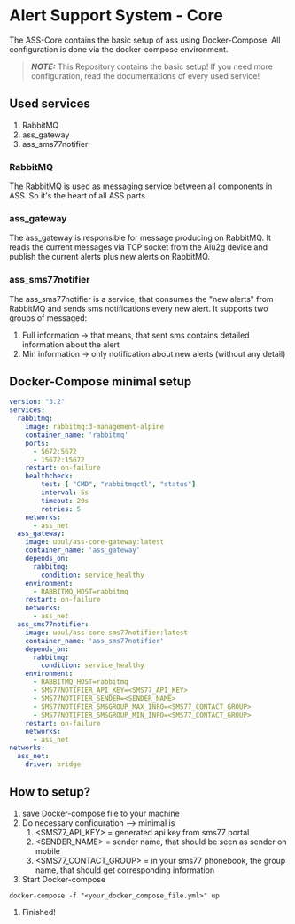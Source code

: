  # Alert Support System - Core
 The ASS-Core contains the basic setup of ass using Docker-Compose. All configuration is done via the docker-compose environment.
 >**_NOTE:_** This Repository contains the basic setup! If you need more configuration, read the documentations of every used service!
## Used services
1. RabbitMQ
2. ass_gateway
3. ass_sms77notifier

### RabbitMQ
The RabbitMQ is used as messaging service between all components in ASS. So it's the heart of all ASS parts.

### ass_gateway
The ass_gateway is responsible for message producing on RabbitMQ. It reads the current messages via TCP socket from the Alu2g device and publish the current alerts plus new alerts on RabbitMQ.

### ass_sms77notifier
The ass_sms77notifier is a service, that consumes the "new alerts" from RabbitMQ and sends sms notifications every new alert. It supports two groups of messaged:
1. Full information -> that means, that sent sms contains detailed information about the alert
2. Min information -> only notification about new alerts (without any detail)

## Docker-Compose minimal setup
```yaml
version: "3.2"
services:
  rabbitmq:
    image: rabbitmq:3-management-alpine
    container_name: 'rabbitmq'
    ports:
      - 5672:5672
      - 15672:15672
    restart: on-failure
    healthcheck:
        test: [ "CMD", "rabbitmqctl", "status"]
        interval: 5s
        timeout: 20s
        retries: 5
    networks:
      - ass_net
  ass_gateway:
    image: uoul/ass-core-gateway:latest
    container_name: 'ass_gateway'
    depends_on:
      rabbitmq:
        condition: service_healthy
    environment:
      - RABBITMQ_HOST=rabbitmq
    restart: on-failure
    networks:
      - ass_net
  ass_sms77notifier:
    image: uoul/ass-core-sms77notifier:latest
    container_name: 'ass_sms77notifier'
    depends_on:
      rabbitmq:
        condition: service_healthy
    environment:
      - RABBITMQ_HOST=rabbitmq
      - SMS77NOTIFIER_API_KEY=<SMS77_API_KEY>
      - SMS77NOTIFIER_SENDER=<SENDER_NAME>
      - SMS77NOTIFIER_SMSGROUP_MAX_INFO=<SMS77_CONTACT_GROUP>
      - SMS77NOTIFIER_SMSGROUP_MIN_INFO=<SMS77_CONTACT_GROUP>
    restart: on-failure
    networks:
      - ass_net
networks:
  ass_net:
    driver: bridge
```

## How to setup?
1. save Docker-compose file to your machine
2. Do necessary configuration --> minimal is
   1. <SMS77_API_KEY> = generated api key from sms77 portal
   2. <SENDER_NAME> = sender name, that should be seen as sender on mobile
   3. <SMS77_CONTACT_GROUP> = in your sms77 phonebook, the group name, that should get corresponding information
3. Start Docker-compose 
```shell
docker-compose -f "<your_docker_compose_file.yml>" up
```
1. Finished!